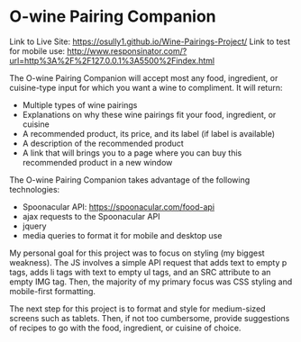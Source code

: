 # O-wine Pairing Companion

Link to Live Site: https://osully1.github.io/Wine-Pairings-Project/
Link to test for mobile use: http://www.responsinator.com/?url=http%3A%2F%2F127.0.0.1%3A5500%2Findex.html

The O-wine Pairing Companion will accept most any food, ingredient, or cuisine-type input for which you want a wine to compliment. It will return:
  * Multiple types of wine pairings
  * Explanations on why these wine pairings fit your food, ingredient, or cuisine
  * A recommended product, its price, and its label (if label is available)
  * A description of the recommended product
  * A link that will brings you to a page where you can buy this recommended product in a new window
  
The O-wine Pairing Companion takes advantage of the following technologies:
  * Spoonacular API: https://spoonacular.com/food-api
  * ajax requests to the Spoonacular API
  * jquery
  * media queries to format it for mobile and desktop use

My personal goal for this project was to focus on styling (my biggest weakness). The JS involves a simple API request that adds text to empty p tags, adds li tags with text to empty ul tags, and an SRC attribute to an empty IMG tag. Then, the majority of my primary focus was CSS styling and mobile-first formatting.
  
The next step for this project is to format and style for medium-sized screens such as tablets. Then, if not too cumbersome, provide suggestions of recipes to go with the food, ingredient, or cuisine of choice.

